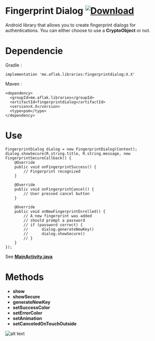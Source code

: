 # Fingerprint Dialog [ ![Download](https://api.bintray.com/packages/omaflak/maven/fingerprintdialog/images/download.svg) ](https://bintray.com/omaflak/maven/fingerprintdialog/_latestVersion)

Android library that allows you to create fingerprint dialogs for authentications.
You can either choose to use a **CryptoObject** or not.

# Dependencie

Gradle :

    implementation 'me.aflak.libraries:fingerprintdialog:X.X'

Maven :

    <dependency>
      <groupId>me.aflak.libraries</groupId>
      <artifactId>fingerprintdialog</artifactId>
      <version>X.X</version>
      <type>pom</type>
    </dependency>

# Use

    FingerprintDialog dialog = new FingerprintDialog(Context);
    dialog.showSecure(R.string.title, R.string.message, new FingerprintSecureCallback() {
        @Override
        public void onFingerprintSuccess() {
            // Fingerprint recognized
        }

        @Override
        public void onFingerprintCancel() {
            // User pressed cancel button
        }

        @Override
        public void onNewFingerprintEnrolled() {
            // A new fingerprint was added
            // should prompt a password
            // if (password correct) {
            //      dialog.generateNewKey()
            //      dialog.showSecure()
            // }
        }
    });
    
See **[MainActivity.java](https://github.com/omaflak/FingerprintDialog/blob/master/app/src/main/java/me/aflak/fingerprintdialoglibrary/MainActivity.java)**

# Methods

- **show**
- **showSecure**
- **generateNewKey**
- **setSuccessColor**
- **setErrorColor**
- **setAnimation**
- **setCanceledOnTouchOutside**

![alt text](https://github.com/omaflak/FingerprintDialog/blob/master/GIF/demo.gif?raw=true)

